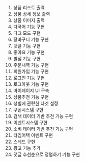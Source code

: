 1. 상품 리스트 출력
2. 상품 상세 정보 출력
3. 상품 이미지 출력
4. 다국어 기능 구현
5. 다크 모드 구현
6. 장바구니 기능 구현
7. 댓글 기능 구현
8. 좋아요 기능 구현
9. 별점 기능 구현
10. 주문내역 기능 구현
11. 회원가입 기능 구현
12. 로그인 기능 구현
13. 로그아웃 기능 구현
14. 마이페이지 UI 구축
15. 상품추천 기능 구현
16. 성별에 관련한 타겟 설정
17. 쿠폰시스템 구현
18. 검색 데이터 기반 추천 기능 구현
19. 이벤트시스템 구현
20. 소비 데이터 기반 추천 기능 구현
21. 타임어택 이벤트 구현
22. 스레드 구현
23. 광고 기능 추가
24. 댓글 추천순으로 정렬하기 기능 구현
